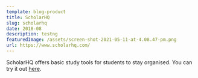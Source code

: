 ```yaml
---
template: blog-product
title: ScholarHQ
slug: scholarhq
date: 2018-08
description: testng
featuredImage: /assets/screen-shot-2021-05-11-at-4.08.47-pm.png
url: https://www.scholarhq.com/
---
```

ScholarHQ offers basic study tools for students to stay organised. You can try it out [here](https://www.scholarhq.com/).